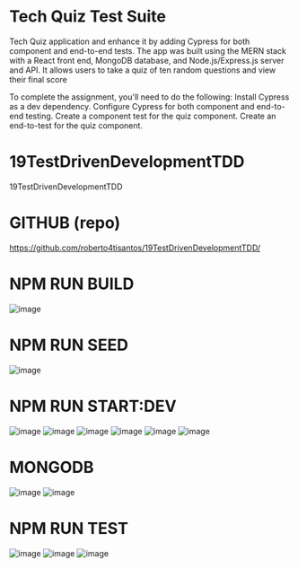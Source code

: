 # Tech Quiz Test Suite
Tech Quiz application and enhance it by adding Cypress for both component and end-to-end tests. The app was built using the MERN stack with a React front end, MongoDB database, and Node.js/Express.js server and API. It allows users to take a quiz of ten random questions and view their final score

To complete the assignment, you'll need to do the following:
Install Cypress as a dev dependency.
Configure Cypress for both component and end-to-end testing.
Create a component test for the quiz component.
Create an end-to-test for the quiz component.

# 19TestDrivenDevelopmentTDD
19TestDrivenDevelopmentTDD

# GITHUB (repo)
https://github.com/roberto4tisantos/19TestDrivenDevelopmentTDD/

# NPM RUN BUILD
![image](https://github.com/user-attachments/assets/6d817e85-c26d-4f31-9a7c-101f12537b26)

# NPM RUN SEED
![image](https://github.com/user-attachments/assets/56c76945-fe72-4a4c-896f-7decff9aa4c0)

# NPM RUN START:DEV
![image](https://github.com/user-attachments/assets/cd356ce6-bbc1-44af-80b6-dff1b02ef184)
![image](https://github.com/user-attachments/assets/44d30002-8775-488e-a091-1877004a3e06)
![image](https://github.com/user-attachments/assets/3291e644-bda6-4291-bd14-647a8990c1dd)
![image](https://github.com/user-attachments/assets/3bd915f6-6678-475b-8eec-d4fe3e472737)
![image](https://github.com/user-attachments/assets/32484d0d-e73f-41cb-8177-7bb4f42c75e2)
![image](https://github.com/user-attachments/assets/23a75ed1-f93d-4e66-a5e9-11df0c8cb0e0)

# MONGODB
![image](https://github.com/user-attachments/assets/148e41f7-bf0f-430e-8f17-042715cd235a)
![image](https://github.com/user-attachments/assets/0cedc7c4-fc00-42e2-87d7-d8cc57f08079)

# NPM RUN TEST
![image](https://github.com/user-attachments/assets/ed425383-2e18-41cf-a692-05fbcd73e4d9)
![image](https://github.com/user-attachments/assets/9363690c-66f3-4d94-b1b7-2fa9b87095f6)
![image](https://github.com/user-attachments/assets/ca5526de-8b27-449c-9e1f-e9b691e3451e)











